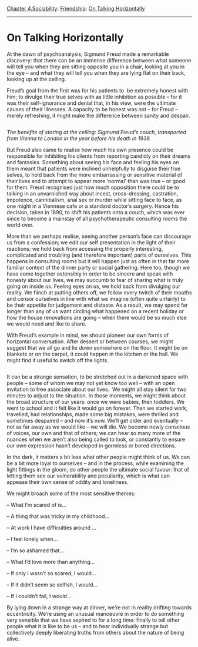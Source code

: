[Chapter 4.Sociability](https://www.theschooloflife.com/thebookoflife/category/sociability/): [Friendship](https://www.theschooloflife.com/thebookoflife/category/sociability/friendship/): [On Talking Horizontally](https://www.theschooloflife.com/thebookoflife/on-talking-horizontally/)

* * *

# On Talking Horizontally

At the dawn of psychoanalysis, Sigmund Freud made a remarkable discovery: that there can be an immense difference between what someone will tell you when they are sitting opposite you in a chair, looking at you in the eye – and what they will tell you when they are lying flat on their back, looking up at the ceiling.

Freud’s goal from the first was for his patients to&nbsp; be extremely honest with him; to divulge their true selves with as little inhibition as possible – for it was their self-ignorance and denial that, in his view, were the ultimate causes of their illnesses. A capacity to be honest was not – for Freud – merely refreshing, it might make the difference between sanity and despair.

<figure class="aligncenter"><img src="https://lh3.googleusercontent.com/jakH743YXd81CS7BvkbrnoL4Xpc9GeqQzcVYJvZq_VCoJZq5GHgZ5qOfHx0CT09nsUl_siGewTbxAZpEa0x-hicFV8fovSk9KKldb7AaGktq6JJhwk-edDvf-Vr0xfhKF3H_gAt9" alt=""></figure>

_The benefits of staring at the ceiling: Sigmund Freud’s couch, transported from Vienna to London in the year before his death in 1939._

But Freud also came to realise how much his own presence could be responsible for inhibiting his clients from reporting candidly on their dreams and fantasies. Something about seeing his face and feeling his eyes on them meant that patients were inclined unhelpfully to disguise their true selves, to hold back from the more embarrassing or sensitive material of their lives and to attempt to appear more ‘normal’ than was true – or good for them. Freud recognised just how much opposition there could be to talking in an unvarnished way about incest, cross-dressing, castration, impotence, cannibalism, anal sex or murder while sitting face to face, as one might in a Viennese cafe or a standard doctor’s surgery. Hence his decision, taken in 1890, to shift his patients onto a couch, which was ever since to become a mainstay of all psychotherapeutic consulting rooms the world over.

More than we perhaps realise, seeing another person’s face can discourage us from a confession; we edit our self presentation in the light of their reactions; we hold back from accessing the properly interesting, complicated and troubling (and therefore important) parts of ourselves. This happens in consulting rooms but it will happen just as often in that far more familiar context of the dinner party or social gathering. Here too, though we have come together ostensibly in order to be sincere and speak with honesty about our lives, we may succumb to fear of sharing what is truly going on inside us. Feeling eyes on us, we hold back from divulging our reality. We flinch at putting others off, we follow every twitch of their mouths and censor ourselves in line with what we imagine (often quite unfairly) to be their appetite for judgement and distaste. As a result, we may spend far longer than any of us want circling what happened on a recent holiday or how the house renovations are going – when there would be so much else we would need and like to share.

With Freud’s example in mind, we should pioneer our own forms of horizontal conversation. After dessert or between courses, we might suggest that we all go and lie down somewhere on the floor. It might be on blankets or on the carpet, it could happen in the kitchen or the hall. We might find it useful to switch off the lights.

<figure class="aligncenter"><img src="https://www.theschooloflife.com/thebookoflife/wp-content/uploads/2020/02/ea83da5e62f02692f1dae5d4bf33d9da-1024x768.jpg" alt="" class="wp-image-23996" srcset="https://www.theschooloflife.com/thebookoflife/wp-content/uploads/2020/02/ea83da5e62f02692f1dae5d4bf33d9da-1024x768.jpg 1024w, https://www.theschooloflife.com/thebookoflife/wp-content/uploads/2020/02/ea83da5e62f02692f1dae5d4bf33d9da-300x225.jpg 300w, https://www.theschooloflife.com/thebookoflife/wp-content/uploads/2020/02/ea83da5e62f02692f1dae5d4bf33d9da-768x576.jpg 768w, https://www.theschooloflife.com/thebookoflife/wp-content/uploads/2020/02/ea83da5e62f02692f1dae5d4bf33d9da.jpg 1600w" sizes="(max-width: 1024px) 100vw, 1024px"></figure>

It can be a strange sensation, to be stretched out in a darkened space with people – some of whom we may not yet know too well – with an open invitation to free associate about our lives.&nbsp; We might all stay silent for two minutes to adjust to the situation. In those moments, we might think about the broad structure of our years: once we were babies, then toddlers. We went to school and it felt like it would go on forever. Then we started work, travelled, had relationships, made some big mistakes, were thrilled and sometimes despaired – and now it’s now. We’ll get older and eventually – not as far away as we would like – we will die. We become newly conscious of voices, our own and that of others; we can hear so many more of the nuances when we aren’t also being called to look, or constantly to ensure our own expression hasn’t developed in gormless or bored directions.&nbsp;

In the dark, it matters a bit less what other people might think of us. We can be a bit more loyal to ourselves – and in the process, while examining the light fittings in the gloom, do other people the ultimate social favour: that of letting them see our vulnerability and peculiarity, which is what can appease their own sense of oddity and loneliness.

We might broach some of the most sensitive themes:

– What I’m scared of is…

– A thing that was tricky in my childhood…

– At work I have difficulties around …

– I feel lonely when…

– I’m so ashamed that…

– What I’d love more than anything…

– If only I wasn’t so scared, I would…

– If it didn’t seem so selfish, I would…

– If I couldn’t fail, I would…

By lying down in a strange way at dinner, we’re not in reality drifting towards eccentricity. We’re using an unusual manoeuvre in order to do something very sensible that we have aspired to for a long time: finally to tell other people what it is like to be us – and to hear individually strange but collectively deeply liberating truths from others about the nature of being alive.
